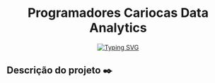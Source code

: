 <h1 align="center"> Programadores Cariocas Data Analytics </h1>

<p align="center">
<a href="https://git.io/typing-svg"><img src="https://readme-typing-svg.demolab.com?font=Fira+Code&weight=200&size=25&duration=4963&pause=990&color=5605F7&background=82289DB1&center=verdadeiro&vCenter=verdadeiro&repeat=verdadeiro&random=falso&width=600&lines=Projeto+de+Criptografia+das+Notas+de+Alunos" alt="Typing SVG" /></a>
</p>

##	 Descrição do projeto :black_nib:
